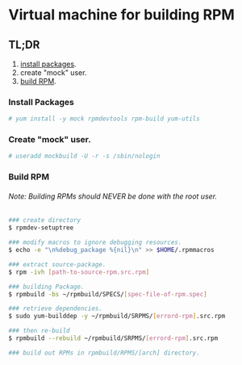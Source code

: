 # Virtual machine for building RPM

## TL;DR
1. [install packages](#install-packages).
2. create "mock" user.
3. [build RPM](build-rpm).

### Install Packages
```bash
# yum install -y mock rpmdevtools rpm-build yum-utils
```

### Create "mock" user.
```bash
# useradd mockbuild -U -r -s /sbin/nologin
```

### Build RPM
###### Note: Building RPMs should NEVER be done with the root user.

```bash
### create directory
$ rpmdev-setuptree

### modify macros to ignore debugging resources.
$ echo -e "\n%debug_package %{nil}\n" >> $HOME/.rpmmacros

### extract source-package.
$ rpm -ivh [path-to-source-rpm.src.rpm]

### building Package.
$ rpmbuild -bs ~/rpmbuild/SPECS/[spec-file-of-rpm.spec]

### retrieve dependencies.
$ sudo yum-builddep -y ~/rpmbuild/SRPMS/[errord-rpm].src.rpm

### then re-build
$ rpmbuild --rebuild ~/rpmbuild/SRPMS/[errord-rpm].src.rpm

### build out RPMs in rpmbuild/RPMS/[arch] directory.
```

